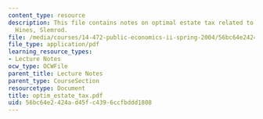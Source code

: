 ```yaml
---
content_type: resource
description: This file contains notes on optimal estate tax related to Kaplow in Gale,
  Hines, Slemrod.
file: /media/courses/14-472-public-economics-ii-spring-2004/56bc64e2424ad45fc4396ccfbddd1808_optim_estate_tax.pdf
file_type: application/pdf
learning_resource_types:
- Lecture Notes
ocw_type: OCWFile
parent_title: Lecture Notes
parent_type: CourseSection
resourcetype: Document
title: optim_estate_tax.pdf
uid: 56bc64e2-424a-d45f-c439-6ccfbddd1808
---
```


